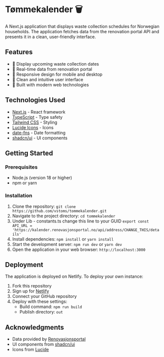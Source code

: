 # Tømmekalender 🗑️

A Next.js application that displays waste collection schedules for Norwegian households. The application fetches data from the renovation portal API and presents it in a clean, user-friendly interface.

## Features

- 📅 Display upcoming waste collection dates
- 🔄 Real-time data from renovation portal
- 📱 Responsive design for mobile and desktop
- 🎨 Clean and intuitive user interface
- 🌙 Built with modern web technologies

## Technologies Used

- [Next.js](https://nextjs.org/) - React framework
- [TypeScript](https://www.typescriptlang.org/) - Type safety
- [Tailwind CSS](https://tailwindcss.com/) - Styling
- [Lucide Icons](https://lucide.dev/) - Icons
- [date-fns](https://date-fns.org/) - Date formatting
- [shadcn/ui](https://ui.shadcn.com/) - UI components

## Getting Started

### Prerequisites

- Node.js (version 18 or higher)
- npm or yarn

### Installation

1. Clone the repository: `git clone https://github.com/vstoms/tommekalender.git`
2. Navigate to the project directory: `cd tommekalender`
3. Under Lib - constants.ts change this line to your GUID `export const API_URL = 'https://kalender.renovasjonsportal.no/api/address/CHANGE_THIS/details'`
4. Install dependencies: `npm install` or `yarn install`
5. Start the development server: `npm run dev` or `yarn dev`
6. Open the application in your web browser: `http://localhost:3000`

## Deployment

The application is deployed on Netlify. To deploy your own instance:

1. Fork this repository
2. Sign up for [Netlify](https://www.netlify.com/)
3. Connect your GitHub repository
4. Deploy with these settings:
   - Build command: `npm run build`
   - Publish directory: `out`

## Acknowledgments

- Data provided by [Renovasjonsportal](https://kalender.renovasjonsportal.no/)
- UI components from [shadcn/ui](https://ui.shadcn.com/)
- Icons from [Lucide](https://lucide.dev/)
